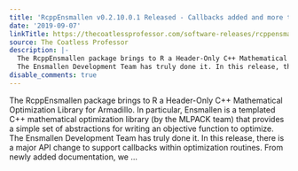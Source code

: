 ```yaml
---
title: 'RcppEnsmallen v0.2.10.0.1 Released - Callbacks added and more types! '
date: '2019-09-07'
linkTitle: https://thecoatlessprofessor.com/software-releases/rcppensmallen/rcppensmallen-v0.2.10.0.1-released-callbacks-added-and-more-types/
source: The Coatless Professor
description: |-
  The RcppEnsmallen package brings to R a Header-Only C++ Mathematical Optimization Library for Armadillo. In particular, Ensmallen is a templated C++ mathematical optimization library (by the MLPACK team) that provides a simple set of abstractions for writing an objective function to optimize.
  The Ensmallen Development Team has truly done it. In this release, there is a major API change to support callbacks within optimization routines. From newly added documentation, we ...
disable_comments: true
---
```

The RcppEnsmallen package brings to R a Header-Only C++ Mathematical Optimization Library for Armadillo. In particular, Ensmallen is a templated C++ mathematical optimization library (by the MLPACK team) that provides a simple set of abstractions for writing an objective function to optimize.
The Ensmallen Development Team has truly done it. In this release, there is a major API change to support callbacks within optimization routines. From newly added documentation, we ...